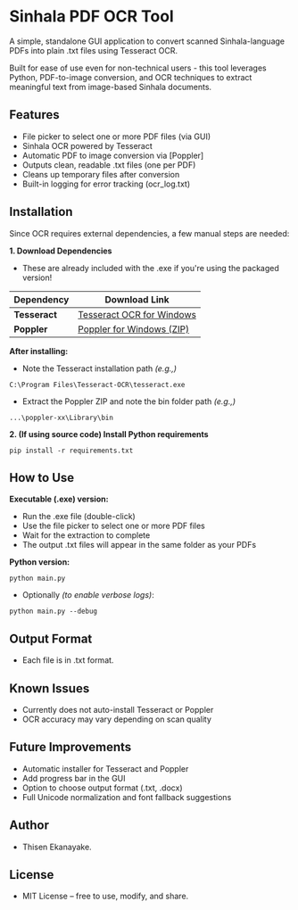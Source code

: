 # Sinhala PDF OCR Tool
A simple, standalone GUI application to convert scanned Sinhala-language PDFs into plain .txt files using Tesseract OCR.

Built for ease of use even for non-technical users - this tool leverages Python, PDF-to-image conversion, and OCR techniques to extract meaningful text from image-based Sinhala documents.

## Features
- File picker to select one or more PDF files (via GUI)
- Sinhala OCR powered by Tesseract
- Automatic PDF to image conversion via [Poppler]
- Outputs clean, readable .txt files (one per PDF)
- Cleans up temporary files after conversion
- Built-in logging for error tracking (ocr_log.txt)

## Installation
Since OCR requires external dependencies, a few manual steps are needed:

**1. Download Dependencies**
- These are already included with the .exe if you're using the packaged version!

| Dependency    | Download Link                                                                           |
| ------------- | --------------------------------------------------------------------------------------- |
| **Tesseract** | [Tesseract OCR for Windows](https://github.com/UB-Mannheim/tesseract/wiki)              |
| **Poppler**   | [Poppler for Windows (ZIP)](https://github.com/oschwartz10612/poppler-windows/releases) |


**After installing:**

- Note the Tesseract installation path *(e.g.,)*
```
C:\Program Files\Tesseract-OCR\tesseract.exe
```
- Extract the Poppler ZIP and note the bin folder path *(e.g.,)*
```
...\poppler-xx\Library\bin
```

**2. (If using source code) Install Python requirements**
```
pip install -r requirements.txt
```

## How to Use
**Executable (.exe) version:**
- Run the .exe file (double-click)
- Use the file picker to select one or more PDF files
- Wait for the extraction to complete
- The output .txt files will appear in the same folder as your PDFs

**Python version:**
```
python main.py
```
- Optionally *(to enable verbose logs)*:
```
python main.py --debug 
```

## Output Format
- Each file is in .txt format.

## Known Issues
- Currently does not auto-install Tesseract or Poppler
- OCR accuracy may vary depending on scan quality

## Future Improvements
- Automatic installer for Tesseract and Poppler
- Add progress bar in the GUI
- Option to choose output format (.txt, .docx)
- Full Unicode normalization and font fallback suggestions

## Author
- Thisen Ekanayake.

## License
- MIT License – free to use, modify, and share.
